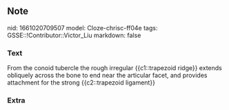 ## Note
nid: 1661020709507
model: Cloze-chrisc-ff04e
tags: GSSE::!Contributor::Victor_Liu
markdown: false

### Text
<div>
  From the conoid tubercle the rough irregular {{c1::trapezoid
  ridge}} extends obliquely across the bone to end near the
  articular facet, and provides attachment for the strong
  {{c2::trapezoid ligament}}
</div>

### Extra

